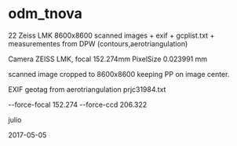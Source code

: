 # odm_tnova
22 Zeiss LMK 8600x8600 scanned images + exif + gcplist.txt + measurementes from DPW (contours,aerotriangulation)

Camera ZEISS LMK, focal 152.274mm  PixelSize 0.023991 mm

scanned image cropped to 8600x8600 keeping PP on image center.

EXIF geotag from aerotriangulation prjc31984.txt

--force-focal 152.274  --force-ccd 206.322 

julio

2017-05-05
